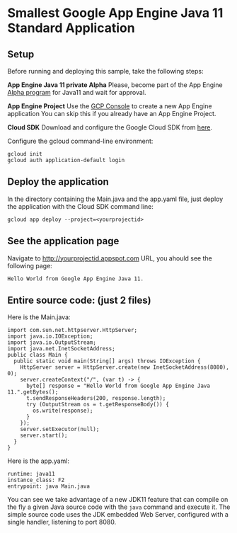 # Smallest Google App Engine Java 11 Standard Application


## Setup

Before running and deploying this sample, take the following steps:

**App Engine Java 11 private Alpha** Please, become part of the App Engine [Alpha program](https://docs.google.com/forms/d/e/1FAIpQLSf5uE5eknJjFEmcVBI6sMitBU0QQ1LX_J7VrA_OTQabo6EEEw/viewform) for Java11 and wait for approval.

**App Engine Project** Use the [GCP Console](https://console.cloud.google.com/projectselector/appengine/create?lang=java) to create a new App Engine application 
You can skip this if you already have an App Engine Project.

**Cloud SDK** Download and configure the Google Cloud SDK from [here](https://cloud.google.com/sdk).

Configure the gcloud command-line environment:

```
gcloud init
gcloud auth application-default login
```


## Deploy the application
In the directory containing the Main.java and the app.yaml file, just deploy the application with the Cloud SDK command line:

```
gcloud app deploy --project=<yourprojectid>
```

## See the application page
Navigate to http://yourprojectid.appspot.com URL, you ahould see the following page:

```
Hello World from Google App Engine Java 11.
```

## Entire source code: (just 2 files)

Here is the Main.java:

```
import com.sun.net.httpserver.HttpServer;
import java.io.IOException;
import java.io.OutputStream;
import java.net.InetSocketAddress;
public class Main {
  public static void main(String[] args) throws IOException {
    HttpServer server = HttpServer.create(new InetSocketAddress(8080), 0);
    server.createContext("/", (var t) -> {
      byte[] response = "Hello World from Google App Engine Java 11.".getBytes();
      t.sendResponseHeaders(200, response.length);
      try (OutputStream os = t.getResponseBody()) {
        os.write(response);
      }
    });
    server.setExecutor(null);
    server.start();
  }
}
```
Here is the app.yaml:

```
runtime: java11
instance_class: F2
entrypoint: java Main.java
```

You can see we take advantage of a new JDK11 feature that can compile on the fly a given Java source code with the ```java``` command and execute it. The simple source code uses the JDK embedded Web Server, configured with a single handler, listening to port 8080.


